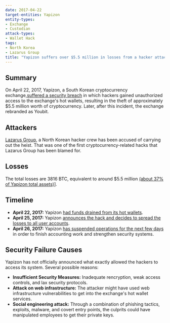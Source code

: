 ```yaml
---
date: 2017-04-22
target-entities: Yapizon
entity-types:
- Exchange
- Custodian
attack-types:
- Wallet Hack
tags:
- North Korea
- Lazarus Group
title: "Yapizon suffers over $5.5 million in losses from a hacker attack."
---
```


## Summary

On April 22, 2017, Yapizon, a South Korean cryptocurrency exchange,[suffered a security breach](https://www.newsbtc.com/news/south-korean-yapizon-bitcoin-exchange-confirms-hack-loses-5-mil-bitcoin/) in which hackers gained unauthorized access to the exchange's hot wallets, resulting in the theft of approximately $5.5 million worth of cryptocurrency. Later, after this incident, the exchange rebranded as Youbit.

## Attackers

[Lazarus Group](https://cointelegraph.com/news/south-korean-bitcoin-exchange-yapizon-starts-trading-bitcoin-cash), a North Korean hacker crew has been accused of carrying out the heist. That was one of the first cryptocurrency-related hacks that Lazarus Group has been blamed for.

## Losses

The total losses are 3816 BTC, equivalent to around $5.5 million [(about 37% of Yapizon total assets)](https://mrhacker.co/news/south-korean-bitcoin-exchange-yapizon-hacked-5-million-stolen)].

## Timeline

- **April 22, 2017:** Yapizon [had funds drained from its hot wallets](https://www.bleepingcomputer.com/news/security/hacked-south-korean-bitcoin-exchange-loses-5-5-million/).
- **April 25, 2017:** Yapizon [announces the hack and decides to spread the losses to all user accounts](https://archive.is/97ZjO).
- **April 26, 2017:** Yapizon [has suspended operations for the next few days](https://www.cryptoninjas.net/2017/04/26/south-korean-bitcoin-exchange-yapizon-hacked-3831-btc/) in order to finish accounting work and strengthen security systems.


## Security Failure Causes

Yapizon has not officially announced what exactly allowed the hackers to access its system. Several possible reasons:

- **Insufficient Security Measures:**  Inadequate rencryption, weak access controls, and lax security protocols.
- **Attack on web infrastructure:** The attacker might have used web infrastructure vulnerabilities to get into the exchange's hot wallet services.
- **Social engineering attack:** Through a combination of phishing tactics, exploits, malware, and covert entry points, the culprits could have manipulated employees to get their private keys.

